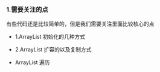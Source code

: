 ### 1.需要关注的点

有些代码还是比较简单的，但是我们需要关注里面比较核心的点

- 1.ArrayList 初始化的几种方式

- 2.ArrayList 扩容的以及复制方式

- ArrayList 遍历